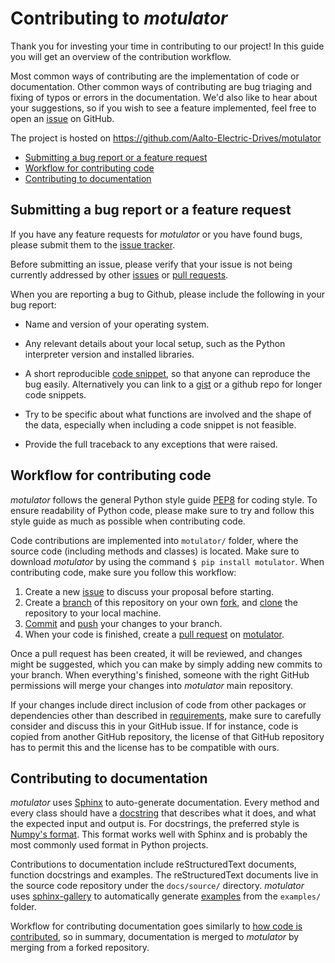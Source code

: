 Contributing to *motulator*
===========================

Thank you for investing your time in contributing to our project!
In this guide you will get an overview of the contribution workflow.

Most common ways of contributing are the implementation of code or
documentation. Other common ways of contributing are bug triaging and
fixing of typos or errors in the documentation. We'd also like
to hear about your suggestions, so if you wish to see a feature
implemented, feel free to open an
[issue](https://docs.github.com/en/issues/tracking-your-work-with-issues/about-issues)
on GitHub.

The project is hosted on https://github.com/Aalto-Electric-Drives/motulator

- [Submitting a bug report or a feature request](#submitting-a-bug-report-or-a-feature-request)
- [Workflow for contributing code](#workflow-for-contributing-code)
- [Contributing to documentation](#contributing-to-documentation)

<a name="submitting-a-bug-report-or-a-feature-request"></a>
## Submitting a bug report or a feature request

If you have any feature requests for *motulator* or you have found bugs,
please submit them to the
[issue tracker](https://github.com/Aalto-Electric-Drives/motulator/issues).

Before submitting an issue, please verify that your issue is not being
currently addressed by other
[issues](https://github.com/Aalto-Electric-Drives/motulator/issues) or
[pull requests](https://github.com/Aalto-Electric-Drives/motulator/pulls).

When you are reporting a bug to Github, please include the following
in your bug report:

- Name and version of your operating system.

- Any relevant details about your local setup, such as the Python
  interpreter version and installed libraries.

- A short reproducible
  [code snippet](https://help.github.com/articles/creating-and-highlighting-code-blocks),
  so that anyone can reproduce the bug easily. Alternatively you can link to a
  [gist](https://gist.github.com) or a github repo for longer code snippets.

- Try to be specific about what functions are involved and the
  shape of the data, especially when including a
  code snippet is not feasible.

- Provide the full traceback to any exceptions that were raised.

<a name="workflow-for-contributing-code"></a>
## Workflow for contributing code

*motulator* follows the general Python style guide
[PEP8](https://www.python.org/dev/peps/pep-0008/)
for coding style. To ensure readability of Python code, please make sure to try
and follow this style guide as much as possible when contributing code.

Code contributions are implemented into `motulator/` folder, where
the source code (including methods and classes) is located. Make sure to
download *motulator* by using the command `$ pip install motulator`. When
contributing code, make sure you follow this workflow:

1. Create a new [issue](https://guides.github.com/features/issues/) to discuss your proposal before starting.
2. Create a [branch](https://help.github.com/articles/creating-and-deleting-branches-within-your-repository/) of this repository on your own [fork](https://help.github.com/articles/fork-a-repo/), and [clone](https://help.github.com/articles/cloning-a-repository/) the repository to your local machine.
3. [Commit](https://github.com/git-guides/git-commit) and [push](https://github.com/git-guides/git-push) your changes to your branch.
4. When your code is finished, create a [pull request](https://help.github.com/articles/about-pull-requests/) on [motulator](https://github.com/Aalto-Electric-Drives/motulator).

Once a pull request has been created, it will be reviewed, and changes might
be suggested, which you can make by simply adding new commits to your branch.
When everything's finished, someone with the right GitHub permissions will
merge your changes into *motulator* main repository.

If your changes include direct inclusion of code from other packages or dependencies
other than described in
[requirements](https://github.com/Aalto-Electric-Drives/motulator/blob/main/requirements.txt),
make sure to carefully consider and discuss this in your GitHub issue. If for instance, code is
copied from another GitHub repository, the license of that GitHub repository has to permit this
and the license has to be compatible with ours.

<a name="contributing-to-documentation"></a>
## Contributing to documentation

*motulator* uses [Sphinx](https://www.sphinx-doc.org/en/master/index.html)
to auto-generate documentation. Every method and every class should have a
[docstring](https://www.python.org/dev/peps/pep-0257/) that describes what
it does, and what the expected input and output is. For docstrings, the
preferred style is
[Numpy's format](https://numpydoc.readthedocs.io/en/latest/format.html).
This format works well with Sphinx and is probably the most commonly used
format in Python projects.

Contributions to documentation include reStructuredText documents,
function docstrings and examples. The reStructuredText documents live in
the source code repository under the `docs/source/` directory. *motulator*
uses [sphinx-gallery](https://sphinx-gallery.github.io/stable/index.html)
to automatically generate
[examples](https://aalto-electric-drives.github.io/motulator/auto_examples/index.html)
from the `examples/` folder.

Workflow for contributing documentation goes similarly to
[how code is contributed](#workflow-for-contributing-code), so in summary,
documentation is merged to *motulator* by merging from a forked repository.
